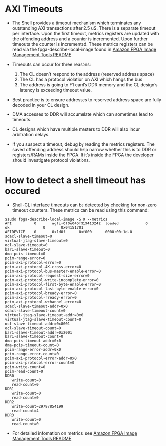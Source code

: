 
# AXI Timeouts
 
* The Shell provides a timeout mechanism which terminates any outstanding AXI transactions after 2.5 uS. There is a separate timeout per interface. Upon the first timeout, metrics registers are updated with the offending address and a counter is incremented. Upon further timeouts the counter is incremented. These metrics registers can be read via the fpga-describe-local-image found in [Amazon FPGA Image Management Tools README](../../sdk//userspace/fpga_mgmt_tools/README.md)
 
* Timeouts can occur for three reasons:
  1. The CL doesn’t respond to the address (reserved address space)
  2. The CL has a protocol violation on AXI which hangs the bus
  3. The address is going to F1 card’s DDR memory and the CL design’s latency is exceeding timeout value.

* Best practice is to ensure addresses to reserved address space are fully decoded in your CL design.  
* DMA accesses to DDR will accumulate which can sometimes lead to timeouts.  
* CL designs which have multiple masters to DDR will also incur arbitration delays.
* If you suspect a timeout, debug by reading the metrics registers. The saved offending address should help narrow whether this is to DDR or registers/RAMs inside the FPGA. If it’s inside the FPGA the developer should investigate protocol violations.

# How to detect a shell timeout has occured

* Shell-CL interface timeouts can be detected by checking for non-zero timeout counters.  These metrics can be read using this command:  
```
$sudo fpga-describe-local-image -S 0 --metrics
AFI          0       agfi-0f0e045f919413242  loaded            0        ok               0       0x04151701
AFIDEVICE    0       0x1d0f      0xf000      0000:00:1d.0
sdacl-slave-timeout=0
virtual-jtag-slave-timeout=0
ocl-slave-timeout=0
bar1-slave-timeout=0
dma-pcis-timeout=0
pcim-range-error=0
pcim-axi-protocol-error=0
pcim-axi-protocol-4K-cross-error=0
pcim-axi-protocol-bus-master-enable-error=0
pcim-axi-protocol-request-size-error=0
pcim-axi-protocol-write-incomplete-error=0
pcim-axi-protocol-first-byte-enable-error=0
pcim-axi-protocol-last-byte-enable-error=0
pcim-axi-protocol-bready-error=0
pcim-axi-protocol-rready-error=0
pcim-axi-protocol-wchannel-error=0
sdacl-slave-timeout-addr=0x0
sdacl-slave-timeout-count=0
virtual-jtag-slave-timeout-addr=0x0
virtual-jtag-slave-timeout-count=0
ocl-slave-timeout-addr=0x8001
ocl-slave-timeout-count=0
bar1-slave-timeout-addr=0x2001
bar1-slave-timeout-count=0
dma-pcis-timeout-addr=0x0
dma-pcis-timeout-count=0
pcim-range-error-addr=0x0
pcim-range-error-count=0
pcim-axi-protocol-error-addr=0x0
pcim-axi-protocol-error-count=0
pcim-write-count=0
pcim-read-count=0
DDR0
   write-count=0
   read-count=0
DDR1
   write-count=0
   read-count=0
DDR2
   write-count=29797854199
   read-count=4
DDR3
   write-count=0
   read-count=0
```
* For detailed infomation on metrics, see [Amazon FPGA Image Management Tools README](../../sdk//userspace/fpga_mgmt_tools/README.md)
